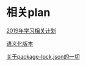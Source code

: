 # 相关plan

 [2019年学习相关计划](https://github.com/helios741/plan/projects/1)

[语义化版本](https://semver.org/lang/zh-CN/)

[关于package-lock.json的一切](https://codertx.github.io/2018/01/09/about-package-json/)
